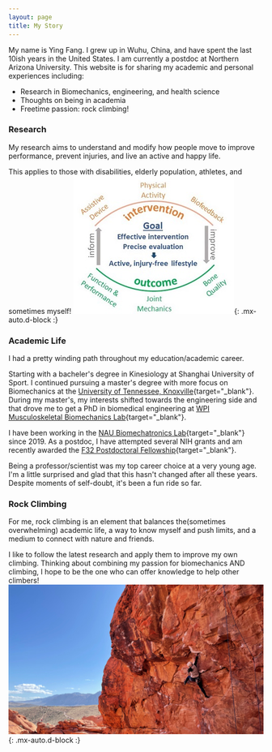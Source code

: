 ```yaml
---
layout: page
title: My Story
---
```


My name is Ying Fang. I grew up in Wuhu, China, and have spent the last 10ish years in the United States. I am currently a postdoc at Northern Arizona University. This website is for sharing my academic and personal experiences including:

- Research in Biomechanics, engineering, and health science
- Thoughts on being in academia
- Freetime passion: rock climbing!


### Research

My research aims to understand and modify how people move to improve performance, prevent injuries, and live an active and happy life.

This applies to those with disabilities, elderly population, athletes, and sometimes myself!
![Crepe](/assets/img/outline.jpg){: .mx-auto.d-block :}



### Academic Life

I had a pretty winding path throughout my education/academic career.

Starting with a bacheler's degree in Kinesiology at Shanghai University of Sport. I continued pursuing a master's degree with more focus on Biomechanics at the [University of Tennessee, Knoxville](https://krss.utk.edu/centers-labs/biomechanics-laboratory/){target="_blank"}. During my master's, my interests shifted towards the engineering side and that drove me to get a PhD in biomedical engineering at [WPI Musculoskeletal Biomechanics Lab](https://wp.wpi.edu/MBL/){target="_blank"}.

I have been working in the [NAU Biomechatronics Lab](https://biomech.nau.edu/){target="_blank"} since 2019. As a postdoc, I have attempted several NIH grants and am recently awarded the [F32 Postdoctoral Fellowship](https://researchtraining.nih.gov/programs/fellowships/F32){target="_blank"}.

Being a professor/scientist was my top career choice at a very young age. I'm a little surprised and glad that this hasn't changed after all these years. Despite moments of self-doubt, it's been a fun ride so far.



### Rock Climbing
For me, rock climbing is an element that balances the(sometimes overwhelming) academic life, a way to know myself and push limits, and a medium to connect with nature and friends.

I like to follow the latest research and apply them to improve my own climbing. Thinking about combining my passion for biomechanics AND climbing, I hope to be the one who can offer knowledge to help other climbers!
![Crepe](/assets/img/Climbing.jpeg){: .mx-auto.d-block :}